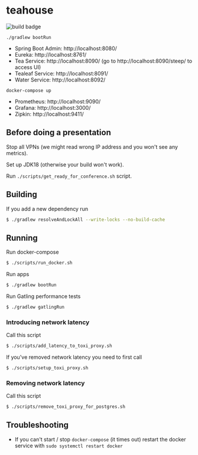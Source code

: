 # teahouse

![build badge](https://github.com/jonatan-ivanov/teahouse/actions/workflows/gradle.yml/badge.svg)

`./gradlew bootRun`
- Spring Boot Admin: http://localhost:8080/
- Eureka: http://localhost:8761/
- Tea Service: http://localhost:8090/ (go to http://localhost:8090/steep/ to access UI)
- Tealeaf Service: http://localhost:8091/
- Water Service: http://localhost:8092/
  
`docker-compose up`
- Prometheus: http://localhost:9090/
- Grafana: http://localhost:3000/
- Zipkin: http://localhost:9411/

## Before doing a presentation

Stop all VPNs (we might read wrong IP address and you won't see any metrics).

Set up JDK18 (otherwise your build won't work).

Run `./scripts/get_ready_for_conference.sh` script.

## Building

If you add a new dependency run

```bash
$ ./gradlew resolveAndLockAll --write-locks --no-build-cache
```

## Running

Run docker-compose

```bash
$ ./scripts/run_docker.sh
```

Run apps

```bash
$ ./gradlew bootRun
```

Run Gatling performance tests

```bash
$ ./gradlew gatlingRun
```

### Introducing network latency

Call this script

```bash
$ ./scripts/add_latency_to_toxi_proxy.sh
```

If you've removed network latency you need to first call

```bash
$ ./scripts/setup_toxi_proxy.sh
```

### Removing network latency

Call this script

```bash
$ ./scripts/remove_toxi_proxy_for_postgres.sh
```

## Troubleshooting

* If you can't start / stop `docker-compose` (it times out) restart the docker service with `sudo systemctl restart docker`
